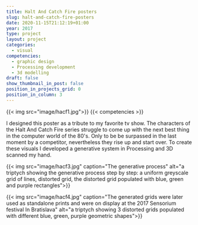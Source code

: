 ```yaml
---
title: Halt And Catch Fire posters 
slug: halt-and-catch-fire-posters
date: 2020-11-15T21:12:19+01:00
year: 2017
type: project
layout: project
categories:
  - visual 
competencies:
  - graphic design
  - Processing development
  - 3d modelling
draft: false
show_thumbnail_in_post: false
position_in_projects_grid: 0
position_in_column: 3
---
```

{{< img src="image/hacf1.jpg">}}
{{< competencies >}}

I designed this poster as a tribute to my favorite tv show. The characters of the Halt And Catch Fire series struggle to come up with the next best thing in the computer world of the 80's. Only to be be surpassed in the last moment by a competitor, nevertheless they rise up and start over. To create these visuals I developed a generative system in Processing and 3D scanned my hand.

{{< img src="image/hacf3.jpg" caption="The generative process" alt="a triptych showing the generative process step by step: a uniform greyscale grid of lines, distorted grid, the distorted grid populated with blue, green and purple rectangles">}}

{{< img src="image/hacf4.jpg" caption="The generated grids were later used as standalone prints and were on display at the 2017 Sensorium festival In Bratislava" alt="a triptych showing 3 distorted grids populated with different blue, green, purple geometric shapes">}}


